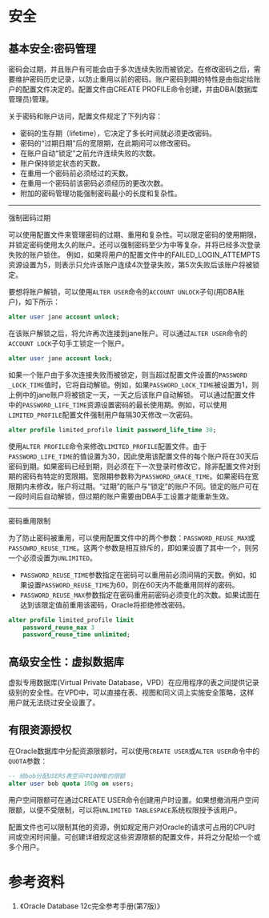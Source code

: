 # 安全

## 基本安全:密码管理

密码会过期，并且账户有可能会由于多次连续失败而被锁定。在修改密码之后，需要维护密码历史记录，以防止重用以前的密码。账户密码到期的特性是由指定给账户的配置文件决定的。配置文件由CREATE PROFILE命令创建，并由DBA(数据库管理员)管理。

关于密码和账户访问，配置文件规定了下列内容：
- 密码的生存期（lifetime），它决定了多长时间就必须更改密码。
- 密码的“过期日期”后的宽限期，在此期间可以修改密码。
- 在账户自动“锁定”之前允许连续失败的次数。
- 账户保持锁定状态的天数。
- 在重用一个密码前必须经过的天数。
- 在重用一个密码前该密码必须经历的更改次数。
- 附加的密码管理功能强制密码最小的长度和复杂性。

---

强制密码过期

可以使用配置文件来管理密码的过期、重用和复杂性。可以限定密码的使用期限，并锁定密码使用太久的账户。还可以强制密码至少为中等复杂，并将已经多次登录失败的账户锁住。
例如，如果将用户的配置文件中的FAILED_LOGIN_ATTEMPTS资源设置为5，则表示只允许该账户连续4次登录失败，第5次失败后该账户将被锁定。

要想将账户解锁，可以使用`ALTER USER`命令的`ACCOUNT UNLOCK`子句(用DBA账户)，如下所示：
```sql     
alter user jane account unlock;
```
在该账户解锁之后，将允许再次连接到jane账户。可以通过`ALTER USER`命令的`ACCOUNT LOCK`子句手工锁定一个账户。
```sql
alter user jane account lock;
```


如果一个账户由于多次连接失败而被锁定，则当超过配置文件设置的`PASSWORD _LOCK_TIME`值时，它将自动解锁。例如，如果`PASSWORD_LOCK_TIME`被设置为1，则上例中的jane账户将被锁定一天，一天之后该账户自动解锁。
可以通过配置文件中的`PASSWORD_LIFE_TIME`资源设置密码的最长使用期。例如，可以使用`LIMITED_PROFILE`配置文件强制用户每隔30天修改一次密码。
```sql
alter profile limited_profile limit password_life_time 30;
```
使用`ALTER PROFILE`命令来修改`LIMITED_PROFILE`配置文件。由于`PASSWORD_LIFE_TIME`的值设置为30，因此使用该配置文件的每个账户将在30天后密码到期。如果密码已经到期，则必须在下一次登录时修改它，除非配置文件对到期的密码有特定的宽限期。宽限期参数称为`PASSWORD_GRACE_TIME`。如果密码在宽限期内未修改，账户将过期。“过期”的账户与“锁定”的账户不同。锁定的账户可在一段时间后自动解锁，但过期的账户需要由DBA手工设置才能重新生效。

---

密码重用限制

为了防止密码被重用，可以使用配置文件中的两个参数：`PASSWORD_REUSE_MAX`或`PASSOWRD_REUSE_TIME`。这两个参数是相互排斥的，即如果设置了其中一个，则另一个必须设置为`UNLIMITED`。
- `PASSWORD_REUSE_TIME`参数指定在密码可以重用前必须间隔的天数。例如，如果设置`PASSWORD_REUSE_TIME`为60，则在60天内不能重用同样的密码。
- `PASSWORD_REUSE_MAX`参数指定在密码重用前密码必须变化的次数。如果试图在达到该限定值前重用该密码，Oracle将拒绝修改密码。
```sql
alter profile limited_profile limit
    password_reuse_max 3
    password_reuse_time unlimited;
```

## 高级安全性：虚拟数据库
虚拟专用数据库(Virtual Private Database，VPD）在应用程序的表之间提供记录级别的安全性。在VPD中，可以直接在表、视图和同义词上实施安全策略，这样用户就无法绕过安全设置了。


## 有限资源授权

在Oracle数据库中分配资源限额时，可以使用`CREATE USER`或`ALTER USER`命令中的`QUOTA`参数：
```sql
-- 给bob分配USERS表空间中100MB的限额
alter user bob quota 100g on users;
```
用户空间限额可在通过CREATE USER命令创建用户时设置。如果想撤消用户空间限额，以便不受限制，可以将`UNLIMITED TABLESPACE`系统权限授予该用户。

配置文件也可以限制其他的资源，例如规定用户对Oracle的请求可占用的CPU时间或空闲时间量。可创建详细规定这些资源限额的配置文件，并将之分配给一个或多个用户。



# 参考资料
1. 《Oracle Database 12c完全参考手册(第7版)》